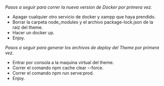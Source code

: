 *Pasos a seguir para correr la nueva version de Docker por primera vez.*
- Apagar cualquier otro servicio de docker y xampp que haya prendido.
- Borrar la carpeta node_modules y el archivo package-lock.json de la raiz del theme.
- Hacer un docker up.
- Enjoy.

*Pasos a seguir para generar los archivos de deploy del Theme por primera vez.*
- Entrar por consola a la maquina virtual del theme.
- Correr el comando npm cache clear --force.
- Correr el comando npm run serve:prod.
- Enjoy.